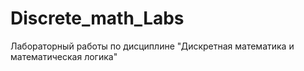 # Discrete_math_Labs
Лабораторный работы по дисциплине "Дискретная математика и математическая логика"
